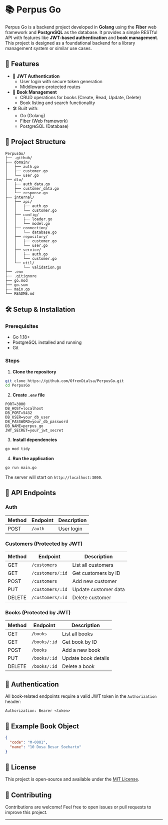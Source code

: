 # 📚 Perpus Go

Perpus Go is a backend project developed in **Golang** using the **Fiber** web framework and **PostgreSQL** as the database. It provides a simple RESTful API with features like **JWT-based authentication** and **book management**. This project is designed as a foundational backend for a library management system or similar use cases.

## 🚀 Features

- 🔐 **JWT Authentication**
  - User login with secure token generation
  - Middleware-protected routes
- 📘 **Book Management**
  - CRUD operations for books (Create, Read, Update, Delete)
  - Book listing and search functionality
- 🛠️ Built with:
  - Go (Golang)
  - Fiber (Web framework)
  - PostgreSQL (Database)

## 🧱 Project Structure

```
PerpusGo/
├── .github/
├── domain/
│   ├── auth.go
│   ├── customer.go
│   └── user.go
├── dto/
│   ├── auth_data.go
│   ├── customer_data.go
│   └── response.go
├── internal/
│   ├── api/
│   │   ├── auth.go
│   │   └── customer.go
│   ├── config/
│   │   ├── loader.go
│   │   └── model.go
│   ├── connection/
│   │   └── database.go
│   ├── repository/
│   │   ├── customer.go
│   │   └── user.go
│   ├── service/
│   │   ├── auth.go
│   │   └── customer.go
│   └── util/
│       └── validation.go
├── .env
├── .gitignore
├── go.mod
├── go.sum
├── main.go
└── README.md
```

## 🛠️ Setup & Installation

### Prerequisites

- Go 1.18+
- PostgreSQL installed and running
- Git

### Steps

1. **Clone the repository**

```bash
git clone https://github.com/OfrenDialsa/PerpusGo.git
cd PerpusGo
```

2. **Create `.env` file**

```env
PORT=3000
DB_HOST=localhost
DB_PORT=5432
DB_USER=your_db_user
DB_PASSWORD=your_db_password
DB_NAME=perpus_go
JWT_SECRET=your_jwt_secret
```

3. **Install dependencies**

```bash
go mod tidy
```

4. **Run the application**

```bash
go run main.go
```

The server will start on `http://localhost:3000`.

## 🧪 API Endpoints

### Auth

| Method | Endpoint       | Description        |
|--------|----------------|--------------------|
| POST   | `/auth`        | User login         |

### Customers (Protected by JWT)

| Method | Endpoint           | Description            |
|--------|--------------------|------------------------|
| GET    | `/customers`       | List all customers     |
| GET    | `/customers/:id`   | Get customers by ID    |
| POST   | `/customers`       | Add new customer       |
| PUT    | `/customers/:id`   | Update customer data   |
| DELETE | `/customers/:id`   | Delete customer        |

### Books (Protected by JWT)

| Method | Endpoint       | Description            |
|--------|----------------|------------------------|
| GET    | `/books`       | List all books         |
| GET    | `/books/:id`   | Get book by ID         |
| POST   | `/books`       | Add a new book         |
| PUT    | `/books/:id`   | Update book details    |
| DELETE | `/books/:id`   | Delete a book          |

## 🔐 Authentication

All book-related endpoints require a valid JWT token in the `Authorization` header:

```
Authorization: Bearer <token>
```

## 📘 Example Book Object

```json
{
  "code": "M-0001",
  "name": "10 Dosa Besar Soeharto"
}
```

## 📄 License

This project is open-source and available under the [MIT License](LICENSE).

## 🙌 Contributing

Contributions are welcome! Feel free to open issues or pull requests to improve this project.

---
